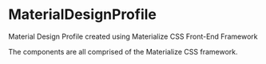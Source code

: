 # MaterialDesignProfile
Material Design Profile created using Materialize CSS Front-End Framework

The components are all comprised of the Materialize CSS framework. 
